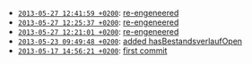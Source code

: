 
* [`2013-05-27 12:41:59 +0200`](ecpo-f39efd7.html): [re-engeneered](http://github.com/cklee/ecpo/commit/f39efd73bf067010a1cf3113d34aaa7b69ad5932)
* [`2013-05-27 12:25:37 +0200`](ecpo-5b37f7b.html): [re-engeneered](http://github.com/cklee/ecpo/commit/5b37f7b2d4c9995792ba04d8671779ed1d039e31)
* [`2013-05-27 12:21:01 +0200`](ecpo-292cd39.html): [re-engeneered](http://github.com/cklee/ecpo/commit/292cd393ada8569fa74ed7dfc008b6edd65d8720)
* [`2013-05-23 09:49:48 +0200`](ecpo-85f46c0.html): [added hasBestandsverlaufOpen](http://github.com/cklee/ecpo/commit/85f46c0f1cec398b32371ff8078108fc4800f12e)
* [`2013-05-17 14:56:21 +0200`](ecpo-443075c.html): [first commit](http://github.com/cklee/ecpo/commit/443075cc4b9f073b517bed66a630b795931dc77d)

